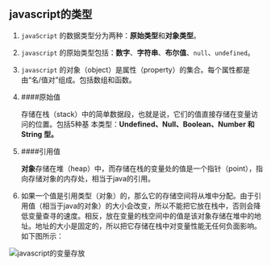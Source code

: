 ## javascript的类型

1. `javaScript` 的数据类型分为两种：**原始类型**和**对象类型**。

2. `javascript` 的原始类型包括：**数字**、**字符串**、**布尔值**、`null`、`undefined`。

3. `javascript` 的对象（object）是属性（property）的集合。每个属性都是由“名/值对”组成。包括数组和函数。

4. ####原始值
   
    存储在栈（stack）中的简单数据段，也就是说，它们的值直接存储在变量访问的位置。包括5种基
    本类型：**Undefined、Null、Boolean、Number 和 String 型。**

5. ####引用值

	**对象**存储在堆（heap）中，而存储在栈的变量处的值是一个指针（point），指向存储对象的内存处，相当于java的引用。


6. 如果一个值是引用类型（对象）的，那么它的存储空间将从堆中分配。由于引用值（相当于java的对象）的大小会改变，所以不能把它放在栈中，否则会降低变量查寻的速度。相反，放在变量的栈空间中的值是该对象存储在堆中的地址。地址的大小是固定的，所以把它存储在栈中对变量性能无任何负面影响。如下图所示：

![javascript的变量存放](http://i.imgur.com/GWO6F8l.png)




